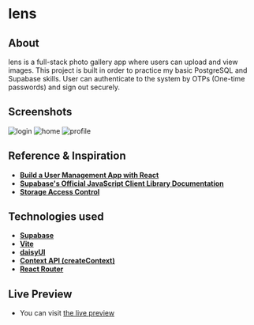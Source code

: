 # lens

## About

lens is a full-stack photo gallery app where users can upload and view images. This project is built in order to practice my basic PostgreSQL and Supabase skills. User can authenticate to the system by OTPs (One-time passwords) and sign out securely.

## Screenshots
![login](https://github.com/doguozcan/lens/assets/76822280/2899d661-6ae3-4887-9a9a-9d51cd9e398e)
![home](https://github.com/doguozcan/lens/assets/76822280/8a6298e8-9ea5-46f3-a422-1f21484c337c)
![profile](https://github.com/doguozcan/lens/assets/76822280/5b276f29-1fe3-4a4c-bfc5-fdad175b97f0)

## Reference & Inspiration

- **<a href="https://supabase.com/docs/guides/getting-started/tutorials/with-react">Build a User Management App with React</a>**
- **<a href="https://supabase.com/docs/reference/javascript/introduction">Supabase's Official JavaScript Client Library Documentation</a>**
- **<a href="https://supabase.com/docs/guides/storage/security/access-control">Storage Access Control</a>**

## Technologies used

- **<a href="https://supabase.com/">Supabase</a>**
- **<a href="https://vitejs.dev/">Vite</a>**
- **<a href="https://daisyui.com/">daisyUI</a>**
- **<a href="https://react.dev/reference/react/createContext">Context API (createContext)</a>**
- **<a href="https://reactrouter.com/">React Router</a>**

## Live Preview

- You can visit <a href="https://reliable-semolina-9ce3d8.netlify.app/">the live preview</a>
